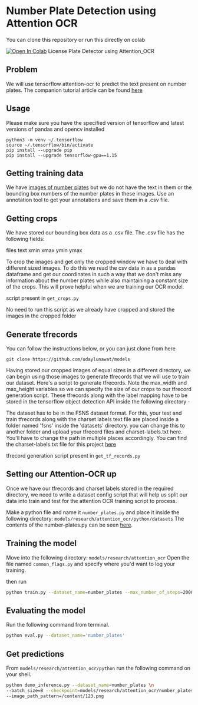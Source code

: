 # Number Plate Detection using Attention OCR

You can clone this repository or run this directly on colab

[![Open In Colab](https://colab.research.google.com/assets/colab-badge.svg)](https://colab.research.google.com/drive/1lRvW8F2vQigbzdBU0GU_IWrES596vVS9#scrollTo=CzcL5TWum5QY) License Plate Detector using Attention_OCR

## Problem

We will use tensorflow attention-ocr to predict the text present on number plates. The companion tutorial article can be found [here](https://nanonets.com/blog/attention-ocr-for-text-recogntion/)

## Usage
Please make sure you have the specified version of tensorflow and latest versions of pandas and opencv installed

```apt-get install python3-venv
python3 -m venv ~/.tensorflow
source ~/.tensorflow/bin/activate
pip install --upgrade pip
pip install --upgrade tensorflow-gpu==1.15
```

## Getting training data
We have [images of number plates](https://dataturks.com/projects/devika.mishra/Indian_Number_plates) but we do not have the text in them or the bounding box numbers of the number plates in these images. Use an annotation tool to get your annotations and save them in a .csv file.


## Getting crops
We have stored our bounding box data as a .csv file. The .csv file has the following fields:

files
text
xmin
xmax
ymin
ymax

To crop the images and get only the cropped window we have to deal with different sized images. To do this we read the csv data in as a pandas dataframe and get our coordinates in such a way that we don't miss any information about the number plates while also maintaining a constant size of the crops. This will prove helpful when we are training our OCR model.

script present in ```get_crops.py```

No need to run this script as we already have cropped and stored the images in the cropped folder

## Generate tfrecords

You can follow the instructions below, or you can just clone from here

```
git clone https://github.com/udaylunawat/models
```

Having stored our cropped images of equal sizes in a different directory, we can begin using those images to generate tfrecords that we will use to train our dataset. Here's a script to generate tfrecords. Note the max_width and max_height variables so we can specify the size of our crops to our tfrecord generation script. These tfrecords along with the label mapping have to be stored in the tensorflow object detection API inside the following directory -

The dataset has to be in the FSNS dataset format. For this, your test and train tfrecords along with the charset labels text file are placed inside a folder named 'fsns' inside the 'datasets' directory. you can change this to another folder and upload your tfrecord files and charset-labels.txt here. You'll have to change the path in multiple places accordingly. You can find the charset-labels.txt file for this project [here](https://github.com/codeaway23/models/blob/master/research/attention_ocr/python/datasets/data/number_plates/charset-labels.txt)

tfrecord generation script present in ```get_tf_records.py```

## Setting our Attention-OCR up
Once we have our tfrecords and charset labels stored in the required directory, we need to write a dataset config script that will help us split our data into train and test for the attention OCR training script to process.

Make a python file and name it ```number_plates.py``` and place it inside the following directory: ```models/research/attention_ocr/python/datasets```
The contents of the number-plates.py can be seen [here](https://github.com/udaylunawat/models/blob/master/research/attention_ocr/python/datasets/number_plates.py). 

## Training the model
Move into the following directory: ```models/research/attention_ocr```
Open the file named ```common_flags.py``` and specify where you'd want to log your training.

then run
```bash
python train.py --dataset_name=number_plates --max_number_of_steps=2000
```
## Evaluating the model
Run the following command from terminal.

```bash
python eval.py --dataset_name='number_plates'
```

## Get predictions
From ```models/research/attention_ocr/python``` run the following command on your shell.

```bash
python demo_inference.py --dataset_name=number_plates \n 
--batch_size=8 --checkpoint=models/research/attention_ocr/number_plates_model_logs/model.ckpt-2000 \n
--image_path_pattern=/content/123.png
```
